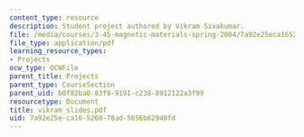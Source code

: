 ```yaml
---
content_type: resource
description: Student project authored by Vikram Sivakumar.
file: /media/courses/3-45-magnetic-materials-spring-2004/7a92e25eca16526878ad5656b62940fd_vikram_slides.pdf
file_type: application/pdf
learning_resource_types:
- Projects
ocw_type: OCWFile
parent_title: Projects
parent_type: CourseSection
parent_uid: b0f82ba0-83f9-9191-c238-8912122a3f99
resourcetype: Document
title: vikram_slides.pdf
uid: 7a92e25e-ca16-5268-78ad-5656b62940fd
---
```

